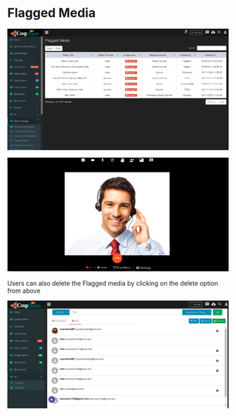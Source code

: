 # Flagged Media

![](../../.gitbook/assets/flaag_med.png)

![](../../.gitbook/assets/image%20%28103%29.png)

Users can also delete the Flagged media by clicking on the delete option from above 

![](../../.gitbook/assets/image%20%28203%29.png)

